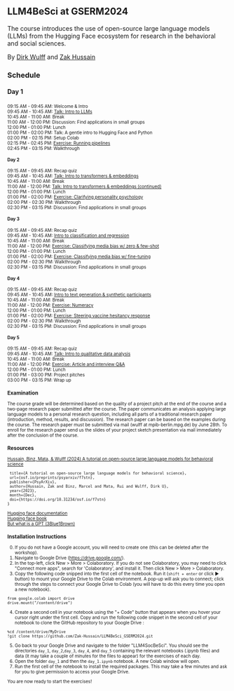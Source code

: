 ## LLM4BeSci at GSERM2024

The course introduces the use of open-source large language models (LLMs) from the Hugging Face ecosystem for research in the behavioral and social sciences. 

By [Dirk Wulff](https://www.mpib-berlin.mpg.de/person/93374/2549) and [Zak Hussain](https://zak-hussain.github.io/)

### Schedule

#### Day 1
<font style="font-size:10">09:15 AM - 09:45 AM: Welcome & Intro<br>
09:45 AM - 10:45 AM: [Talk: Intro to LLMs](day_1/day_1.pdf)<br>
10:45 AM - 11:00 AM: Break<br>
11:00 AM - 12:00 PM: Discussion: Find applications in small groups<br>
12:00 PM - 01:00 PM: Lunch<br>
01:00 PM - 02:00 PM: Talk: A gentle intro to Hugging Face and Python<br>
02:00 PM - 02:15 PM: Setup Colab<br>
02:15 PM - 02:45 PM: [Exercise: Running pipelines](day_1/day_1.ipynb)<br>
02:45 PM - 03:15 PM: Walkthrough<br>

#### Day 2
09:15 AM - 09:45 AM: Recap quiz<br>
09:45 AM - 10:45 AM: [Talk: Intro to transformers & embeddings](day_2/day_2.pdf)<br>
10:45 AM - 11:00 AM: Break<br>
11:00 AM - 12:00 PM: [Talk: Intro to transformers & embeddings (continued)](day_2/day_2.pdf)<br>
12:00 PM - 01:00 PM: Lunch<br>
01:00 PM - 02:00 PM: [Exercise: Clarifying personality psychology](day_2/day_2.ipynb)<br>
02:00 PM - 02:30 PM: Walkthrough<br>
02:30 PM - 03:15 PM: Discussion: Find applications in small groups<br>

#### Day 3
09:15 AM - 09:45 AM: Recap quiz<br>
09:45 AM - 10:45 AM: [Intro to classification and regression](day_3/day_3.pdf)<br>
10:45 AM - 11:00 AM: Break<br>
11:00 AM - 12:00 PM: [Exercise: Classifying media bias w/ zero & few-shot](day_3/day_3a.ipynb)<br>
12:00 PM - 01:00 PM: Lunch<br>
01:00 PM - 02:00 PM: [Exercise: Classifying media bias w/ fine-tuning](day_3/day_3b.ipynb)<br>
02:00 PM - 02:30 PM: Walkthrough<br>
02:30 PM - 03:15 PM: Discussion: Find applications in small groups<br>

#### Day 4
09:15 AM - 09:45 AM: Recap quiz<br>
09:45 AM - 10:45 AM: [Intro to text generation & synthetic participants](day_4/day_4.pdf)<br>
10:45 AM - 11:00 AM: Break<br>
11:00 AM - 12:00 PM: [Exercise: Numeracy](day_4/day_4a.ipynb)<br>
12:00 PM - 01:00 PM: Lunch<br>
01:00 PM - 02:00 PM: [Exercise: Steering vaccine hesitancy response](day_4/day_4a.ipynb)<br>
02:00 PM - 02:30 PM: Walkthrough<br>
02:30 PM - 03:15 PM: Discussion: Find applications in small groups<br>

#### Day 5
09:15 AM - 09:45 AM: Recap quiz<br>
09:45 AM - 10:45 AM: [Talk: Intro to qualitative data analysis](day_5/day_5.pdf)<br>
10:45 AM - 11:00 AM: Break<br>
11:00 AM - 12:00 PM: [Exercise: Article and interview Q&A](day_5/day_5.ipynb)<br>
12:00 PM - 01:00 PM: Lunch<br>
01:00 PM - 03:00 PM: Project pitches<br>
03:00 PM - 03:15 PM: Wrap up<br>

### Examination
The course grade will be determined based on the quality of a project pitch at the end of the course and a two-page research paper submitted after the course. The paper communicates an analysis applying large language models to a personal research question, including all parts of a traditional research paper (introduction, method, results, and discussion). The research paper can be based on the examples during the course. The research paper must be submitted via mail (wulff at mpib-berlin.mpg.de) by June 28th. To enroll for the research paper send us the slides of your project sketch presentation via mail immediately after the conclusion of the course.      



### Resources
<a href="https://osf.io/preprints/psyarxiv/f7stn">Hussain, Binz, Mata, & Wulff (2024) A tutorial on open-source large language models for behavioral science
</a>
```@misc{hussain_binz_mata_wulff_2023,
 title={A tutorial on open-source large language models for behavioral science},
 url={osf.io/preprints/psyarxiv/f7stn},
 publisher={PsyArXiv},
 author={Hussain, Zak and Binz, Marcel and Mata, Rui and Wulff, Dirk U},
 year={2023},
 month={Dec},
 doi={https://doi.org/10.31234/osf.io/f7stn}
}
```

[Hugging face documentation](https://huggingface.co/docs)<br>
[Hugging face book](https://transformersbook.com/)<br>
[But what is a GPT (3Blue1Brown)](https://www.youtube.com/watch?v=wjZofJX0v4M&list=PLZHQObOWTQDNU6R1_67000Dx_ZCJB-3pi&index=5)<br>

### Installation Instructions
0. If you do not have a Google account, you will need to create one (this can be deleted after the workshop).
1. Navigate to Google Drive (https://drive.google.com/).
2. In the top-left, click New > More > Colaboratory. If you do not see Colaboratory, you may need to click "Connect more apps", 
search for 'Colaboratory', and install it. Then click New > More > Colaboratory.
3. Copy the following code snipped into the first cell of the notebook. Run it (```shift + enter``` or click &#9658; button) to mount your Google Drive to the Colab environment.
A pop-up will ask you to connect; click through the steps to connect your Google Drive to Colab (you will have to do this
every time you open a new notebook).
```
from google.colab import drive
drive.mount("/content/drive")
```
4. Create a second cell in your notebook using the "+ Code" button that appears when you hover your cursor right under the first cell. Copy and run the following code snippet in the second cell of your notebook to clone the GitHub repository to your Google Drive :
```
%cd /content/drive/MyDrive
!git clone https://github.com/Zak-Hussain/LLM4BeSci_GSERM2024.git
```
5. Go back to your Google Drive and navigate to the folder "LLM4SocBeSci". You should see the directories `day_1`, `day_2`,`day_3`, `day_4`, and `day_5` containing the relevant notebooks (.ipynb files) and data (it may take  a couple of minutes for the files to appear) for the exercises of each day.
6. Open the folder `day_1` and then the `day_1.ipynb` notebook. A new Colab window will open.
7. Run the first cell of the notebook to install the required packages. This may take a few minutes and ask for you to give permission to access your Google Drive. 

You are now ready to start the exercises!
